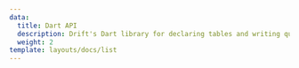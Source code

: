 ```yaml
---
data:
  title: Dart API
  description: Drift's Dart library for declaring tables and writing queries.
  weight: 2
template: layouts/docs/list
---
```

